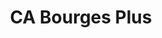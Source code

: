 ---
imageUrl: https://cyclopolis.lavilleavelo.org/cartes-minutes/Bourges_VAE.png
title: CA Bourges Plus
description: ⚡🚲 Vélo à Assistance Electrique
link: https://cartes-minutes.lavilleavelo.org/cartovelo/carteminuteCABourgesPlusVAE.html
index: 16
---